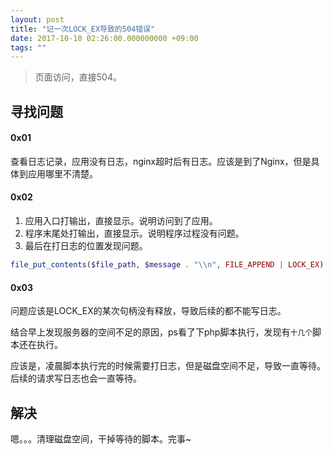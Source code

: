 ```yaml
---
layout: post
title: "记一次LOCK_EX导致的504错误"
date: 2017-10-10 02:26:00.000000000 +09:00
tags: ""
---
```

>页面访问，直接504。

## 寻找问题

#### 0x01

查看日志记录，应用没有日志，nginx超时后有日志。应该是到了Nginx，但是具体到应用哪里不清楚。

#### 0x02

1. 应用入口打输出，直接显示。说明访问到了应用。
2. 程序末尾处打输出，直接显示。说明程序过程没有问题。
3. 最后在打日志的位置发现问题。

```php
file_put_contents($file_path, $message . "\\n", FILE_APPEND | LOCK_EX)
```

#### 0x03
问题应该是LOCK_EX的某次句柄没有释放，导致后续的都不能写日志。

结合早上发现服务器的空间不足的原因，ps看了下php脚本执行，发现有`十几个`脚本还在执行。

应该是，凌晨脚本执行完的时候需要打日志，但是磁盘空间不足，导致一直等待。后续的请求写日志也会一直等待。

## 解决

嗯。。。清理磁盘空间，干掉等待的脚本。完事~